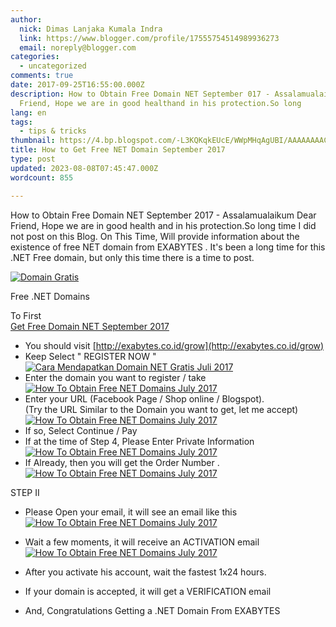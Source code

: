 ```yaml
---
author:
  nick: Dimas Lanjaka Kumala Indra
  link: https://www.blogger.com/profile/17555754514989936273
  email: noreply@blogger.com
categories:
  - uncategorized
comments: true
date: 2017-09-25T16:55:00.000Z
description: How to Obtain Free Domain NET September 017 - Assalamualaikum Dear
  Friend, Hope we are in good healthand in his protection.So long
lang: en
tags:
  - tips & tricks
thumbnail: https://4.bp.blogspot.com/-L3KQKqkEUcE/WWpMHqAgUBI/AAAAAAAACU4/7KJ5yi2UlTErYq_6Fflz--LsOR6K52nGQCLcBGAs/s400/bodo.png
title: How to Get Free NET Domain September 2017
type: post
updated: 2023-08-08T07:45:47.000Z
wordcount: 855

---
```


How to Obtain Free Domain NET September 2017 - Assalamualaikum Dear Friend, Hope we are in good health and in his protection.So long time I did not post on this Blog. On This Time, Will provide information about the existence of free NET domain from EXABYTES . It's been a long time for this .NET Free domain, but only this time there is a time to post.

  

[![Domain Gratis](https://4.bp.blogspot.com/-L3KQKqkEUcE/WWpMHqAgUBI/AAAAAAAACU4/7KJ5yi2UlTErYq_6Fflz--LsOR6K52nGQCLcBGAs/s400/bodo.png "Free Domain Net")](https://4.bp.blogspot.com/-L3KQKqkEUcE/WWpMHqAgUBI/AAAAAAAACU4/7KJ5yi2UlTErYq_6Fflz--LsOR6K52nGQCLcBGAs/s1600/bodo.png)

Free .NET Domains

To First  
[Get Free Domain NET September 2017](http://webmanajemen.com/2017/09/how-to-get-free-net-domain-september.html)  

*   You should visit [http://exabytes.co.id/grow](http://exabytes.co.id/grow)
*   Keep Select " REGISTER NOW "  
    [![Cara Mendapatkan Domain NET Gratis Juli 2017](https://2.bp.blogspot.com/-6FGl_R5cJ3M/WWpNxk8N9zI/AAAAAAAACVA/SHDUz8OBD3gWwBUheVkaOLKrhR6SxlOmQCLcBGAs/s400/ea.png "How To Obtain Free NET Domains July 2017")](https://2.bp.blogspot.com/-6FGl_R5cJ3M/WWpNxk8N9zI/AAAAAAAACVA/SHDUz8OBD3gWwBUheVkaOLKrhR6SxlOmQCLcBGAs/s1600/ea.png)
*   Enter the domain you want to register / take  
    [![](https://4.bp.blogspot.com/-_I6KlQAC_SQ/WWpOUnXWzUI/AAAAAAAACVE/mqFwAZieX1cNLqmur-DcTnEyaeniKKCUQCLcBGAs/s400/eaa.png "How To Obtain Free NET Domains July 2017")](https://4.bp.blogspot.com/-_I6KlQAC_SQ/WWpOUnXWzUI/AAAAAAAACVE/mqFwAZieX1cNLqmur-DcTnEyaeniKKCUQCLcBGAs/s1600/eaa.png)
*   Enter your URL (Facebook Page / Shop online / Blogspot).  
    (Try the URL Similar to the Domain you want to get, let me accept)  
    [![](https://2.bp.blogspot.com/-355GYQUlHYk/WWpPdXlUh6I/AAAAAAAACVM/8TWXDl88spQEPgUm99j4BkHa_SLY_v0QACLcBGAs/s400/qq.png "How To Obtain Free NET Domains July 2017")](https://2.bp.blogspot.com/-355GYQUlHYk/WWpPdXlUh6I/AAAAAAAACVM/8TWXDl88spQEPgUm99j4BkHa_SLY_v0QACLcBGAs/s1600/qq.png)
*   If so, Select Continue / Pay
*   If at the time of Step 4, Please Enter Private Information  
    [![](https://4.bp.blogspot.com/-rdcplahQZIg/WWpQeZ4OSPI/AAAAAAAACVU/kCocFMv46gwmUj007VRWoDhzc9dGGAzwQCLcBGAs/s400/qqq.png "How To Obtain Free NET Domains July 2017")](https://4.bp.blogspot.com/-rdcplahQZIg/WWpQeZ4OSPI/AAAAAAAACVU/kCocFMv46gwmUj007VRWoDhzc9dGGAzwQCLcBGAs/s1600/qqq.png)
*   If Already, then you will get the Order Number .  
    [![](https://3.bp.blogspot.com/-2za4An5I4MI/WWpYNw_bD6I/AAAAAAAACV4/X05hVD-NOJUq7MkW9v_Plf_p1fdb8O55ACLcBGAs/s400/aawwa.png "How To Obtain Free NET Domains July 2017")](https://3.bp.blogspot.com/-2za4An5I4MI/WWpYNw_bD6I/AAAAAAAACV4/X05hVD-NOJUq7MkW9v_Plf_p1fdb8O55ACLcBGAs/s1600/aawwa.png)

STEP II

*   Please Open your email, it will see an email like this  
    [![](https://3.bp.blogspot.com/-u0uxkn_gC2k/WWpctTgIRJI/AAAAAAAACWA/C0lRS71sG-wzKdqhKfNKoolcgOgcgkydQCLcBGAs/s400/awww.png "How To Obtain Free NET Domains July 2017")](https://3.bp.blogspot.com/-u0uxkn_gC2k/WWpctTgIRJI/AAAAAAAACWA/C0lRS71sG-wzKdqhKfNKoolcgOgcgkydQCLcBGAs/s1600/awww.png)
*   Wait a few moments, it will receive an ACTIVATION email  
    [![](https://4.bp.blogspot.com/-_0U2YZQ9cRk/WWpdtYcFhFI/AAAAAAAACWE/2byfbc_pwvo-kqBKheqg2Px7EOUsdiroACLcBGAs/s400/1.png "How To Obtain Free NET Domains July 2017")](https://4.bp.blogspot.com/-_0U2YZQ9cRk/WWpdtYcFhFI/AAAAAAAACWE/2byfbc_pwvo-kqBKheqg2Px7EOUsdiroACLcBGAs/s1600/1.png)
*   After you activate his account, wait the fastest 1x24 hours.
*   If your domain is accepted, it will get a VERIFICATION email  
    
*   And, Congratulations Getting a .NET Domain From EXABYTES